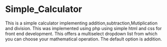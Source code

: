 # Simple_Calculator

This is a simple calculator implementing addition,subtraction,Mutiplication and division. This was implemented using php using simple html and css for front end development.
This offers a multiselect dropdown list from which you can choose your mathematical operation. The default option is addition.

